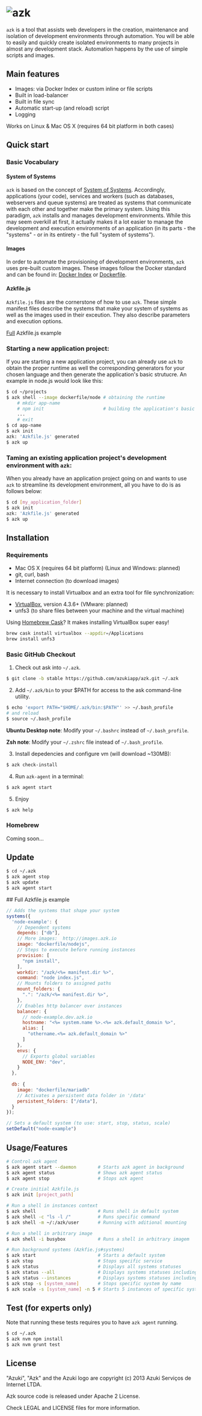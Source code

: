# ![azk](https://github.com/azukiapp/azk/raw/master/src/share/pres/top-logo-wo.png)

`azk` is a tool that assists web developers in the creation, maintenance and isolation of development environments through automation. You will be able to easily and quickly create isolated environments to many projects in almost any development stack. Automation happens by the use of simple scripts and images.

## Main features

* Images: via Docker Index or custom inline or file scripts
* Built in load-balancer
* Built in file sync
* Automatic start-up (and reload) script
* Logging

Works on Linux & Mac OS X (requires 64 bit platform in both cases)

## Quick start

### Basic Vocabulary

#### System of Systems

`azk` is based on the concept of [System of Systems][sos]. Accordingly, applications (your code), services and workers (such as databases, webservers and queue systems) are treated as systems that communicate with each other and together make the primary system. Using this paradigm, `azk` installs and manages development environments. While this may seem overkill at first, it actually makes it a lot easier to manage the development and execution environments of an application (in its parts - the "systems" - or in its entirety - the full "system of systems").

#### Images

In order to automate the provisioning of development environments, `azk` uses pre-built custom images. These images follow the Docker standard and can be found in: [Docker Index][docker_index] or [Dockerfile][dockerfile].

#### Azkfile.js

`Azkfile.js` files are the cornerstone of how to use `azk`. These simple manifest files describe the systems that make your system of systems as well as the images used in their exceution. They also describe parameters and execution options.

[Full](#full_manifest_example) Azkfile.js example

### Starting a new application project:

If you are starting a new application project, you can already use `azk` to obtain the proper runtime as well the corresponding generators for your chosen language and then generate the application's basic strutucre. An example in node.js would look like this: 

```bash
$ cd ~/projects
$ azk shell --image dockerfile/node # obtaining the runtime
    # mkdir app-name
    # npm init                      # building the application's basic structure
    ...
    # exit
$ cd app-name
$ azk init
azk: 'Azkfile.js' generated
$ azk up
```

### Taming an existing application project's development environment with `azk`:

When you already have an application project going on and wants to use `azk` to streamline its development environment, all you have to do is as follows below:

```bash
$ cd [my_application_folder]
$ azk init
azk: 'Azkfile.js' generated
$ azk up
```

## Installation

### Requirements

* Mac OS X (requires 64 bit platform) (Linux and Windows: planned)
* git, curl, bash
* Internet connection (to download images)

It is necessary to install Virtualbox and an extra tool for file synchronization:

* [VirtualBox][virtualbox_dl], version 4.3.6+ (VMware: planned)
* unfs3 (to share files between your machine and the virtual machine)

Using [Homebrew Cask][homebrew_cask]? It makes installing VirtualBox super easy!

```sh
brew cask install virtualbox --appdir=/Applications
brew install unfs3
```

### Basic GitHub Checkout

1. Check out ask into `~/.azk`.

  ```bash
  $ git clone -b stable https://github.com/azukiapp/azk.git ~/.azk
  ```

2. Add `~/.azk/bin` to your $PATH for access to the ask command-line utility.

  ```bash
  $ echo 'export PATH="$HOME/.azk/bin:$PATH"' >> ~/.bash_profile
  # and reload
  $ source ~/.bash_profile
  ```

  **Ubuntu Desktop note**: Modify your `~/.bashrc` instead of `~/.bash_profile`.

  **Zsh note**: Modify your `~/.zshrc` file instead of `~/.bash_profile`.

3. Install depedencies and configure vm (will download ~130MB):

  ```bash
  $ azk check-install
  ```

4. Run `azk-agent` in a terminal:

  ```bash
  $ azk agent start
  ```

5. Enjoy

  ```bash
  $ azk help
  ```

### Homebrew

Coming soon...

## Update

```bash
$ cd ~/.azk
$ azk agent stop
$ azk update
$ azk agent start
```

<a name="full_manifest_example"/>
## Full Azkfile.js example

```js
// Adds the systems that shape your system
systems({
  'node-example': {
    // Dependent systems
    depends: ["db"],
    // More images:  http://images.azk.io
    image: "dockerfile/nodejs",
    // Steps to execute before running instances
    provision: [
      "npm install",
    ],
    workdir: "/azk/<%= manifest.dir %>",
    command: "node index.js",
    // Mounts folders to assigned paths
    mount_folders: {
      ".": "/azk/<%= manifest.dir %>",
    },
    // Enables http balancer over instances
    balancer: {
      // node-example.dev.azk.io
      hostname: "<%= system.name %>.<%= azk.default_domain %>",
      alias: [
        "othername.<%= azk.default_domain %>"
      ]
    },
    envs: {
      // Exports global variables
      NODE_ENV: "dev",
    }
  },
  
  db: {
    image: "dockerfile/mariadb"
    // Activates a persistent data folder in '/data'
    persistent_folders: ["/data"],
  }
});

// Sets a default system (to use: start, stop, status, scale)
setDefault("node-example")
```

## Usage/Features

```bash
# Control azk agent
$ azk agent start --daemon        # Starts azk agent in background
$ azk agent status                # Shows azk agent status
$ azk agent stop                  # Stops azk agent

# Create initial Azkfile.js
$ azk init [project_path] 

# Run a shell in instances context
$ azk shell                       # Runs shell in default system
$ azk shell -c "ls -l /"          # Runs specific command
$ azk shell -m ~/:/azk/user       # Running with aditional mounting

# Run a shell in arbitrary image
$ azk shell -i busybox            # Runs a shell in arbitrary imagem

# Run background systems (Azkfie.js#systems)
$ azk start                       # Starts a default system
$ azk stop                        # Stops specific service
$ azk status                      # Displays all systems statuses
$ azk status --all                # Displays systems statuses including dead instances
$ azk status --instances          # Displays systems statuses including instances details
$ azk stop -s [system_name]       # Stops specific system by name
$ azk scale -s [system_name] -n 5 # Starts 5 instances of specific system
```

## Test (for experts only)

Note that running these tests requires you to have `azk agent` running.

```bash
$ cd ~/.azk
$ azk nvm npm install
$ azk nvm grunt test
```

## License

"Azuki", "Azk" and the Azuki logo are copyright (c) 2013 Azuki Serviços de Internet LTDA.

Azk source code is released under Apache 2 License.

Check LEGAL and LICENSE files for more information.

[sos]: http://en.wikipedia.org/wiki/System_of_systems
[docker]: http://docker.io
[docker_index]: http://index.docker.io
[dockerfile]: http://dockerfile.github.io
[virtualbox_dl]: http://www.vagrantup.com/downloads.html
[homebrew_cask]: https://github.com/phinze/homebrew-cask
